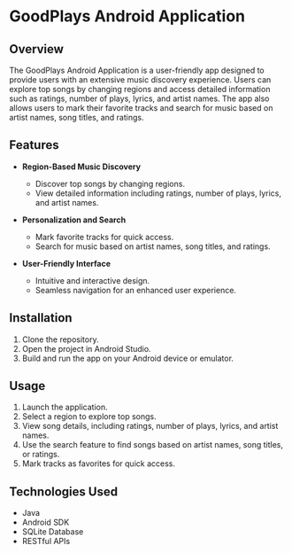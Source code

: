 # GoodPlays Android Application

## Overview
The GoodPlays Android Application is a user-friendly app designed to provide users with an extensive music discovery experience. Users can explore top songs by changing regions and access detailed information such as ratings, number of plays, lyrics, and artist names. The app also allows users to mark their favorite tracks and search for music based on artist names, song titles, and ratings.

## Features
- **Region-Based Music Discovery**
  - Discover top songs by changing regions.
  - View detailed information including ratings, number of plays, lyrics, and artist names.

- **Personalization and Search**
  - Mark favorite tracks for quick access.
  - Search for music based on artist names, song titles, and ratings.

- **User-Friendly Interface**
  - Intuitive and interactive design.
  - Seamless navigation for an enhanced user experience.

## Installation
1. Clone the repository.
2. Open the project in Android Studio.
3. Build and run the app on your Android device or emulator.

## Usage
1. Launch the application.
2. Select a region to explore top songs.
3. View song details, including ratings, number of plays, lyrics, and artist names.
4. Use the search feature to find songs based on artist names, song titles, or ratings.
5. Mark tracks as favorites for quick access.

## Technologies Used
- Java
- Android SDK
- SQLite Database
- RESTful APIs


